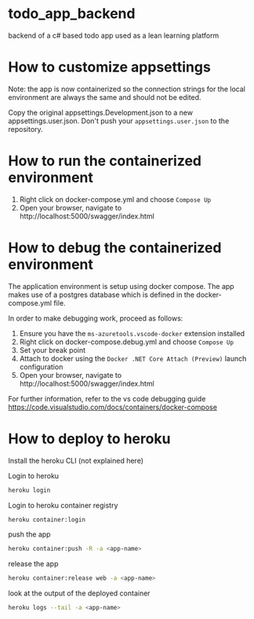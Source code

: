 # todo_app_backend
backend of a c# based todo app used as a lean learning platform

# How to customize appsettings

Note: the app is now containerized so the connection strings for the local environment are always the same and should not be edited.

Copy the original appsettings.Development.json to a new appsettings.user.json. Don't push your `appsettings.user.json` to the repository.

# How to run the containerized environment

1. Right click on docker-compose.yml and choose `Compose Up`
2. Open your browser, navigate to http://localhost:5000/swagger/index.html

# How to debug the containerized environment

The application environment is setup using docker compose. The app makes use of a postgres database which is defined in the docker-compose.yml file.

In order to make debugging work, proceed as follows:

1. Ensure you have the `ms-azuretools.vscode-docker` extension installed
2. Right click on docker-compose.debug.yml and choose `Compose Up`
3. Set your break point
4. Attach to docker using the `Docker .NET Core Attach (Preview)` launch configuration
5. Open your browser, navigate to http://localhost:5000/swagger/index.html

For further information, refer to the vs code debugging guide https://code.visualstudio.com/docs/containers/docker-compose

# How to deploy to heroku

Install the heroku CLI (not explained here)

Login to heroku

```bash
heroku login
```

Login to heroku container registry

```bash
heroku container:login
```

push the app

```bash
heroku container:push -R -a <app-name>
```

release the app

```bash
heroku container:release web -a <app-name>
```

look at the output of the deployed container

```bash
heroku logs --tail -a <app-name>
```